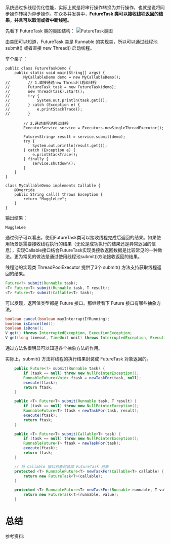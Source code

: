 系统通过多线程优化性能，实际上就是将串行操作转换为并行操作，也就是说将同步操作转换为异步操作。在众多并发类中，**FutureTask 类可以接收线程返回的结果，并且可以取消或者中断线程。**

先看下 FutureTask 类的类图结构：
![FutureTask类图](https://raw.githubusercontent.com/MuggleLee/PicGo/master/FutureTask/FutureTask%20%E7%B1%BB%E5%9B%BE%E7%BB%93%E6%9E%84.jpg)

由类图可以知道，FutureTask 类是 Runnable 的实现类，所以可以通过线程池 submit() 或者直接 new Thread() 启动线程。

举个栗子：

```language
public class FutureTaskDemo {
    public static void main(String[] args) {
        MyCallableDemo demo = new MyCallableDemo();
//        // 1.直接通过new Thread()启动线程
//        FutureTask task = new FutureTask(demo);
//        new Thread(task).start();
//        try {
//            System.out.println(task.get());
//        } catch (Exception e) {
//            e.printStackTrace();
//        }

        // 2.通过线程池启动线程
        ExecutorService service = Executors.newSingleThreadExecutor();

        Future<String> result = service.submit(demo);
        try {
            System.out.println(result.get());
        } catch (Exception e) {
            e.printStackTrace();
        } finally {
            service.shutdown();
        }
    }
}

class MyCallableDemo implements Callable {
    @Override
    public String call() throws Exception {
        return "MuggleLee";
    }
}
```

输出结果：
```language
MuggleLee
```

通过例子可以看出，使用FutureTask类可以接收线程完成后返回的结果。如果使用场景是需要接收线程执行的结果（无论是成功执行的结果还是异常返回的信息），实现Callable接口结合FutureTask实现类接收返回数据是比较常见的一种做法。更为常见的做法是通过使用线程池submit()方法接收返回的结果。

线程池的实现类 ThreadPoolExecutor 提供了3个 submit() 方法支持获取线程返回的结果。
```java
Future<?> submit(Runnable task);
<T> Future<T> submit(Runnable task, T result);
<T> Future<T> submit(Callable<T> task);
```

可以发现，返回值类型都是 Future 接口。那继续看下 Future 接口有哪些抽象方法。
```java
boolean cancel(boolean mayInterruptIfRunning);
boolean isCancelled();
boolean isDone();
V get() throws InterruptedException, ExecutionException;
V get(long timeout, TimeUnit unit) throws InterruptedException, ExecutionException, TimeoutException;
```
通过方法名很明显可以知道各个抽象方法的作用。

实际上，submit() 方法将线程的执行结果封装成 FutureTask 对象返回的。
```java
    public Future<?> submit(Runnable task) {
        if (task == null) throw new NullPointerException();
        RunnableFuture<Void> ftask = newTaskFor(task, null);
        execute(ftask);
        return ftask;
    }

    public <T> Future<T> submit(Runnable task, T result) {
        if (task == null) throw new NullPointerException();
        RunnableFuture<T> ftask = newTaskFor(task, result);
        execute(ftask);
        return ftask;
    }

    public <T> Future<T> submit(Callable<T> task) {
        if (task == null) throw new NullPointerException();
        RunnableFuture<T> ftask = newTaskFor(task);
        execute(ftask);
        return ftask;
    }

    // 将 Callable 接口对象封装成 FutureTask 对象
    protected <T> RunnableFuture<T> newTaskFor(Callable<T> callable) {
        return new FutureTask<T>(callable);
    }

    protected <T> RunnableFuture<T> newTaskFor(Runnable runnable, T value) {
        return new FutureTask<T>(runnable, value);
    }
```


# 总结

参考资料:
